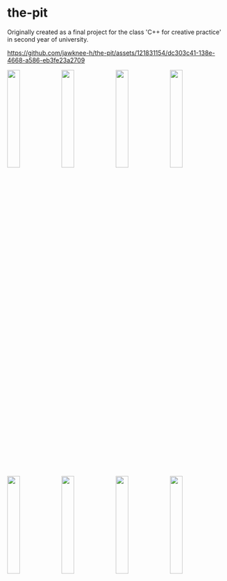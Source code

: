 # the-pit
Originally created as a final project for the class 'C++ for creative practice' in second year of university.


https://github.com/jawknee-h/the-pit/assets/121831154/dc303c41-138e-4668-a586-eb3fe23a2709


<img src="https://github.com/jawknee-h/the-pit/assets/121831154/98d3cae9-7deb-4477-a6cf-372be370c84e" width="24%">
<img src="https://github.com/jawknee-h/the-pit/assets/121831154/7d8901a0-e16e-4cfd-ba79-78c02bcc277e" width="24%">
<img src="https://github.com/jawknee-h/the-pit/assets/121831154/ce2e3880-de7f-46ba-9228-025931e120bd" width="24%">
<img src="https://github.com/jawknee-h/the-pit/assets/121831154/3f9a6a54-40e7-42d1-abd6-d48dac98b5bb" width="24%">
<!-- <img src="https://github.com/jawknee-h/the-pit/assets/121831154/b3aec049-d3bc-4f2e-af1a-a27d1bdff172" width="9%"> -->
<img src="https://github.com/jawknee-h/the-pit/assets/121831154/b6eb430e-9b8e-46cd-b62e-8c26b646b665" width="24%">
<!-- <img src="https://github.com/jawknee-h/the-pit/assets/121831154/24a42f5f-b0c8-436c-b64f-697003e60dc0" width="9%"> -->
<!-- <img src="https://github.com/jawknee-h/the-pit/assets/121831154/9b686e48-08ec-47f5-89f1-b5f0a46e669f" width="9%"> -->
<!-- <img src="https://github.com/jawknee-h/the-pit/assets/121831154/97feff96-1cc3-45ae-b80d-2798169715cf" width="200"> -->
<img src="https://github.com/jawknee-h/the-pit/assets/121831154/42d2ac60-9970-4ea2-85d2-d8bb01955ae4" width="24%">
<img src="https://github.com/jawknee-h/the-pit/assets/121831154/fc0b842b-d41f-4827-8a18-cef626da6be6" width="24%">
<img src="https://github.com/jawknee-h/the-pit/assets/121831154/0fd6622b-cd82-46c6-92eb-2ce9afada63e" width="24%">
<!-- <img src="https://github.com/jawknee-h/the-pit/assets/121831154/cafa7cdd-9704-4305-b37c-87b8c5e13697" width="11%"> -->

